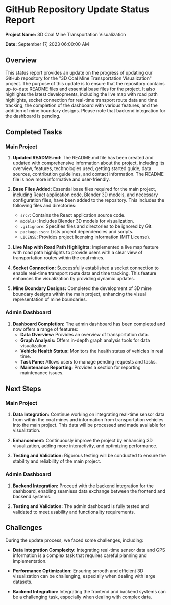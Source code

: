 # GitHub Repository Update Status Report

**Project Name:** 3D Coal Mine Transportation Visualization

**Date:** September 17, 2023 06:00:00 AM

## Overview

This status report provides an update on the progress of updating our GitHub repository for the "3D Coal Mine Transportation Visualization" project. The purpose of this update is to ensure that the repository contains up-to-date README files and essential base files for the project. It also highlights the latest developments, including the live map with road path highlights, socket connection for real-time transport route data and time tracking, the completion of the dashboard with various features, and the addition of mine boundary designs. Please note that backend integration for the dashboard is pending.

## Completed Tasks

### Main Project

1. **Updated README.md:** The README.md file has been created and updated with comprehensive information about the project, including its overview, features, technologies used, getting started guide, data sources, contribution guidelines, and contact information. The README file is now more informative and user-friendly.

2. **Base Files Added:** Essential base files required for the main project, including React application code, Blender 3D models, and necessary configuration files, have been added to the repository. This includes the following files and directories:

   - `src/`: Contains the React application source code.
   - `models/`: Includes Blender 3D models for visualization.
   - `.gitignore`: Specifies files and directories to be ignored by Git.
   - `package.json`: Lists project dependencies and scripts.
   - `LICENSE`: Provides project licensing information (MIT License).

3. **Live Map with Road Path Highlights:** Implemented a live map feature with road path highlights to provide users with a clear view of transportation routes within the coal mines.

4. **Socket Connection:** Successfully established a socket connection to enable real-time transport route data and time tracking. This feature enhances the visualization by providing dynamic updates.

5. **Mine Boundary Designs:** Completed the development of 3D mine boundary designs within the main project, enhancing the visual representation of mine boundaries.

### Admin Dashboard

1. **Dashboard Completion:** The admin dashboard has been completed and now offers a range of features:
   - **Data Overview:** Provides an overview of transportation data.
   - **Graph Analysis:** Offers in-depth graph analysis tools for data visualization.
   - **Vehicle Health Status:** Monitors the health status of vehicles in real time.
   - **Task Pane:** Allows users to manage pending requests and tasks.
   - **Maintenance Reporting:** Provides a section for reporting maintenance issues.

## Next Steps

### Main Project

1. **Data Integration:** Continue working on integrating real-time sensor data from within the coal mines and information from transportation vehicles into the main project. This data will be processed and made available for visualization.

2. **Enhancement:** Continuously improve the project by enhancing 3D visualization, adding more interactivity, and optimizing performance.

3. **Testing and Validation:** Rigorous testing will be conducted to ensure the stability and reliability of the main project.

### Admin Dashboard

1. **Backend Integration:** Proceed with the backend integration for the dashboard, enabling seamless data exchange between the frontend and backend systems.

2. **Testing and Validation:** The admin dashboard is fully tested and validated to meet usability and functionality requirements.

## Challenges

During the update process, we faced some challenges, including:

- **Data Integration Complexity:** Integrating real-time sensor data and GPS information is a complex task that requires careful planning and implementation.

- **Performance Optimization:** Ensuring smooth and efficient 3D visualization can be challenging, especially when dealing with large datasets.

- **Backend Integration:** Integrating the frontend and backend systems can be a challenging task, especially when dealing with complex data.